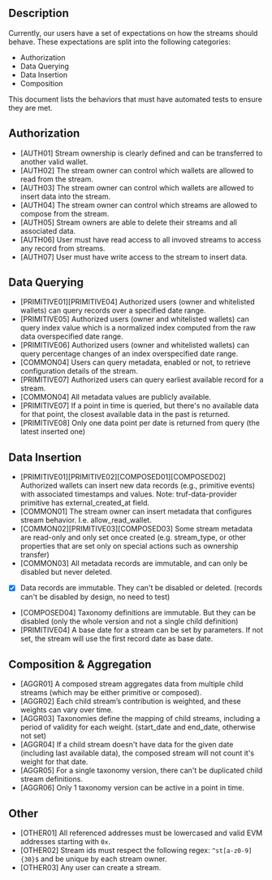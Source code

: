 ## Description

Currently, our users have a set of expectations on how the streams should behave. These expectations are split into the following categories:

- Authorization
- Data Querying
- Data Insertion
- Composition

This document lists the behaviors that must have automated tests to ensure they are met.

## Authorization

- [AUTH01] Stream ownership is clearly defined and can be transferred to another valid wallet.
- [AUTH02] The stream owner can control which wallets are allowed to read from the stream.
- [AUTH03] The stream owner can control which wallets are allowed to insert data into the stream.
- [AUTH04] The stream owner can control which streams are allowed to compose from the stream.
- [AUTH05] Stream owners are able to delete their streams and all associated data.
- [AUTH06] User must have read access to all invoved streams to access any record from streams.
- [AUTH07] User must have write access to the stream to insert data.

## Data Querying

- [PRIMITIVE01][PRIMITIVE04] Authorized users (owner and whitelisted wallets) can query records over a specified date range.
- [PRIMITIVE05] Authorized users (owner and whitelisted wallets) can query index value which is a normalized index computed from the raw data overspecified date range.
- [PRIMITIVE06] Authorized users (owner and whitelisted wallets) can query percentage changes of an index overspecified date range.
- [COMMON04] Users can query metadata, enabled or not, to retrieve configuration details of the stream.
- [PRIMITIVE07] Authorized users can query earliest available record for a stream.
- [COMMON04] All metadata values are publicly available.
- [PRIMITIVE07] If a point in time is queried, but there's no available data for that point, the closest available data in the past is returned.
- [PRIMITIVE08] Only one data point per date is returned from query (the latest inserted one)

## Data Insertion

- [PRIMITIVE01][PRIMITIVE02][COMPOSED01][COMPOSED02] Authorized wallets can insert new data records (e.g., primitive events) with associated timestamps and values.
    Note: truf-data-provider primitive has external_created_at field.
- [COMMON01] The stream owner can insert metadata that configures stream behavior. I.e. allow_read_wallet.
- [COMMON02][PRIMITIVE03][COMPOSED03] Some stream metadata are read-only and only set once created (e.g. stream_type, or other properties that are set only on special actions such as ownership transfer)
- [COMMON03] All metadata records are immutable, and can only be disabled but never deleted.
- [x] Data records are immutable. They can't be disabled or deleted. (records can't be disabled by design, no need to test)
- [COMPOSED04] Taxonomy definitions are immutable. But they can be disabled (only the whole version and not a single child definition)
- [PRIMITIVE04] A base date for a stream can be set by parameters. If not set, the stream will use the first record date as base date.


## Composition & Aggregation

- [AGGR01] A composed stream aggregates data from multiple child streams (which may be either primitive or composed).
- [AGGR02] Each child stream’s contribution is weighted, and these weights can vary over time.
- [AGGR03] Taxonomies define the mapping of child streams, including a period of validity for each weight. (start_date and end_date, otherwise not set)
- [AGGR04] If a child stream doesn't have data for the given date (including last available data), the composed stream will not count it's weight for that date.
- [AGGR05] For a single taxonomy version, there can't be duplicated child stream definitions.
- [AGGR06] Only 1 taxonomy version can be active in a point in time.

## Other

- [OTHER01] All referenced addresses must be lowercased and valid EVM addresses starting with `0x`.
- [OTHER02] Stream ids must respect the following regex: `^st[a-z0-9]{30}$` and be unique by each stream owner.
- [OTHER03] Any user can create a stream.
